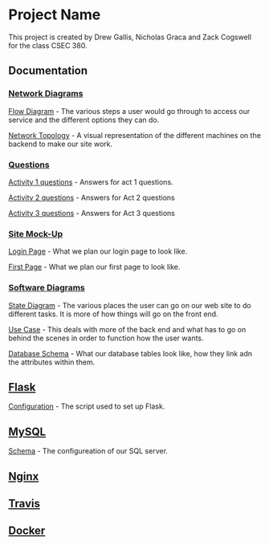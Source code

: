 # Project Name

This project is created by Drew Gallis, Nicholas Graca and Zack Cogswell for the class CSEC 380.

## Documentation
### [Network Diagrams](https://github.com/drewgallis/csec380-p1/tree/master/Documentation/Network%20Diagrams)
[Flow Diagram](https://github.com/drewgallis/csec380-p1/blob/master/Documentation/Network%20Diagrams/Flow%20Graph.pdf) - The various steps a user would go through to access our service and the different options they can do.

[Network Topology](https://github.com/drewgallis/csec380-p1/blob/master/Documentation/Network%20Diagrams/Project%20Topology.pdf) - A visual representation of the different machines on the backend to make our site work.

### [Questions](https://github.com/drewgallis/csec380-p1/tree/master/Documentation/Questions)
[Activity 1 questions](https://github.com/drewgallis/csec380-p1/blob/master/Documentation/Questions/activity1.md) - Answers for act 1 questions.

[Activity 2 questions](https://github.com/drewgallis/csec380-p1/blob/master/Documentation/Questions/activity2.md) - Answers for Act 2 questions

[Activity 3 questions](https://github.com/drewgallis/csec380-p1/blob/master/Documentation/Questions/activity3.md) - Answers for Act 3 questions

### [Site Mock-Up](https://github.com/drewgallis/csec380-p1/tree/master/Documentation/Site%20Mock-UP)
[Login Page](https://github.com/drewgallis/csec380-p1/blob/master/Documentation/Site%20Mock-Up/login%20page.pdf) - What we plan our login page to look like.

[First Page](https://github.com/drewgallis/csec380-p1/blob/master/Documentation/Site%20Mock-Up/first_page.pdf) - What we plan our first page to look like.

### [Software Diagrams](https://github.com/drewgallis/csec380-p1/tree/master/Documentation/Software%20Diagrams)
[State Diagram](https://github.com/drewgallis/csec380-p1/blob/master/Documentation/Software%20Diagrams/State%20Diagram.pdf) - The various places the user can go on our web site to do different tasks. It is more of how things will go on the front end.

[Use Case](https://github.com/drewgallis/csec380-p1/blob/master/Documentation/Software%20Diagrams/Use%20Case%20Diagram.pdf) - This deals with more of the back end and what has to go on behind the scenes in order to function how the user wants.

[Database Schema](https://github.com/drewgallis/csec380-p1/blob/master/Documentation/Software%20Diagrams/database_schema.png) - What our database tables look like, how they link adn the attributes within them.

## [Flask](https://github.com/drewgallis/csec380-p1/tree/master/flask)
[Configuration](https://github.com/drewgallis/csec380-p1/blob/master/flask/app.py) - The script used to set up Flask.

## [MySQL](https://github.com/drewgallis/csec380-p1/tree/master/mysql)
[Schema](https://github.com/drewgallis/csec380-p1/blob/master/mysql/schema.sql) - The configureation of our SQL server.

## [Nginx](https://github.com/drewgallis/csec380-p1/tree/master/nginx)

## [Travis]()

## [Docker]()
